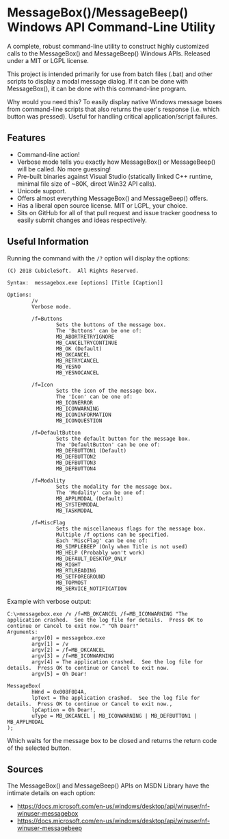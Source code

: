 MessageBox()/MessageBeep() Windows API Command-Line Utility
===========================================================

A complete, robust command-line utility to construct highly customized calls to the MessageBox() and MessageBeep() Windows APIs.  Released under a MIT or LGPL license.

This project is intended primarily for use from batch files (.bat) and other scripts to display a modal message dialog.  If it can be done with MessageBox(), it can be done with this command-line program.

Why would you need this?  To easily display native Windows message boxes from command-line scripts that also returns the user's response (i.e. which button was pressed).  Useful for handling critical application/script failures.

Features
--------

* Command-line action!
* Verbose mode tells you exactly how MessageBox() or MessageBeep() will be called.  No more guessing!
* Pre-built binaries against Visual Studio (statically linked C++ runtime, minimal file size of ~80K, direct Win32 API calls).
* Unicode support.
* Offers almost everything MessageBox() and MessageBeep() offers.
* Has a liberal open source license.  MIT or LGPL, your choice.
* Sits on GitHub for all of that pull request and issue tracker goodness to easily submit changes and ideas respectively.

Useful Information
------------------

Running the command with the `/?` option will display the options:

```
(C) 2018 CubicleSoft.  All Rights Reserved.

Syntax:  messagebox.exe [options] [Title [Caption]]

Options:
        /v
        Verbose mode.

        /f=Buttons
                Sets the buttons of the message box.
                The 'Buttons' can be one of:
                MB_ABORTRETRYIGNORE
                MB_CANCELTRYCONTINUE
                MB_OK (Default)
                MB_OKCANCEL
                MB_RETRYCANCEL
                MB_YESNO
                MB_YESNOCANCEL

        /f=Icon
                Sets the icon of the message box.
                The 'Icon' can be one of:
                MB_ICONERROR
                MB_ICONWARNING
                MB_ICONINFORMATION
                MB_ICONQUESTION

        /f=DefaultButton
                Sets the default button for the message box.
                The 'DefaultButton' can be one of:
                MB_DEFBUTTON1 (Default)
                MB_DEFBUTTON2
                MB_DEFBUTTON3
                MB_DEFBUTTON4

        /f=Modality
                Sets the modality for the message box.
                The 'Modality' can be one of:
                MB_APPLMODAL (Default)
                MB_SYSTEMMODAL
                MB_TASKMODAL

        /f=MiscFlag
                Sets the miscellaneous flags for the message box.
                Multiple /f options can be specified.
                Each 'MiscFlag' can be one of:
                MB_SIMPLEBEEP (Only when Title is not used)
                MB_HELP (Probably won't work)
                MB_DEFAULT_DESKTOP_ONLY
                MB_RIGHT
                MB_RTLREADING
                MB_SETFOREGROUND
                MB_TOPMOST
                MB_SERVICE_NOTIFICATION
```

Example with verbose output:

```
C:\>messagebox.exe /v /f=MB_OKCANCEL /f=MB_ICONWARNING "The application crashed.  See the log file for details.  Press OK to continue or Cancel to exit now." "Oh Dear!"
Arguments:
        argv[0] = messagebox.exe
        argv[1] = /v
        argv[2] = /f=MB_OKCANCEL
        argv[3] = /f=MB_ICONWARNING
        argv[4] = The application crashed.  See the log file for details.  Press OK to continue or Cancel to exit now.
        argv[5] = Oh Dear!

MessageBox(
        hWnd = 0x008F0D4A,
        lpText = The application crashed.  See the log file for details.  Press OK to continue or Cancel to exit now.,
        lpCaption = Oh Dear!,
        uType = MB_OKCANCEL | MB_ICONWARNING | MB_DEFBUTTON1 | MB_APPLMODAL
);
```

Which waits for the message box to be closed and returns the return code of the selected button.

Sources
-------

The MessageBox() and MessageBeep() APIs on MSDN Library have the intimate details on each option:

* https://docs.microsoft.com/en-us/windows/desktop/api/winuser/nf-winuser-messagebox
* https://docs.microsoft.com/en-us/windows/desktop/api/winuser/nf-winuser-messagebeep
